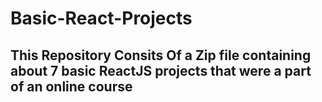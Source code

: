 # Basic-React-Projects
## This Repository Consits Of a Zip file containing about 7 basic ReactJS projects that were a part of an online course
